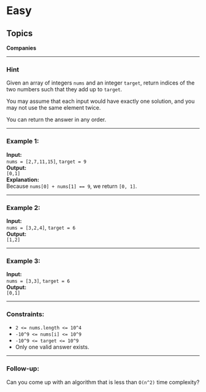 # Easy  
## Topics  
**Companies**

---

### Hint

Given an array of integers `nums` and an integer `target`, return indices of the two numbers such that they add up to `target`.

You may assume that each input would have exactly one solution, and you may not use the same element twice.

You can return the answer in any order.

---

### Example 1:
**Input:**  
`nums = [2,7,11,15]`, `target = 9`  
**Output:**  
`[0,1]`  
**Explanation:**  
Because `nums[0] + nums[1] == 9`, we return `[0, 1]`.

---

### Example 2:
**Input:**  
`nums = [3,2,4]`, `target = 6`  
**Output:**  
`[1,2]`

---

### Example 3:
**Input:**  
`nums = [3,3]`, `target = 6`  
**Output:**  
`[0,1]`

---

### Constraints:
- `2 <= nums.length <= 10^4`
- `-10^9 <= nums[i] <= 10^9`
- `-10^9 <= target <= 10^9`
- Only one valid answer exists.

---

### Follow-up:  
Can you come up with an algorithm that is less than `O(n^2)` time complexity?
